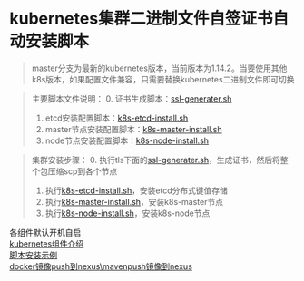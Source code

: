 # kubernetes集群二进制文件自签证书自动安装脚本

> master分支为最新的kubernetes版本，当前版本为1.14.2。当要使用其他k8s版本，如果配置文件兼容，只需要替换kubernetes二进制文件即可切换

> 主要脚本文件说明：
> 0. 证书生成脚本：[ssl-generater.sh](./tls/ssl-generater.sh)
> 1. etcd安装配置脚本：[k8s-etcd-install.sh](./k8s-etcd-install.sh)
> 2. master节点安装配置脚本：[k8s-master-install.sh](./k8s-master-install.sh)
> 3. node节点安装配置脚本：[k8s-node-install.sh](./k8s-node-install.sh)

> 集群安装步骤：
> 0. 执行tls下面的[ssl-generater.sh](./tls/ssl-generater.sh)，生成证书，然后将整个包压缩scp到各个节点
> 1. 执行[k8s-etcd-install.sh](./k8s-etcd-install.sh)，安装etcd分布式键值存储
> 2. 执行[k8s-master-install.sh](./k8s-master-install.sh)，安装k8s-master节点
> 3. 执行[k8s-node-install.sh](./k8s-node-install.sh)，安装k8s-node节点

各组件默认开机自启\
[kubernetes组件介绍](./k8s对象介绍.md)\
[脚本安装示例](https://blog.csdn.net/mygirle/article/details/90678962)\
[docker镜像push到nexus\mavenpush镜像到nexus](https://blog.csdn.net/mygirle/article/details/90516935)
